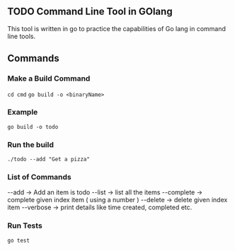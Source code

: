 ## TODO Command Line Tool in GOlang 
This tool is written in go to practice the capabilities of Go lang in command line tools. 

## Commands
### Make a Build Command 
`cd cmd`
`go build -o <binaryName>`

### Example 
`go build -o todo`

### Run the build 
`./todo --add "Get a pizza"`

### List of Commands
--add -> Add an item is todo
--list -> list all the items 
--complete -> complete given index item ( using a number )
--delete -> delete given index item
--verbose -> print details like time created, completed etc.

### Run Tests

`go test`
